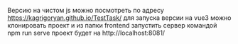 Версию на чистом js можно посмотреть по адресу https://kagrigoryan.github.io/TestTask/
для запуска версии на vue3 можно клонировать проект и из папки frontend запустить сервер командой npm run serve
проект будет на http://localhost:8081/ 
